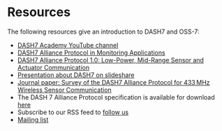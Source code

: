 # Resources

The following resources give an introduction to DASH7 and OSS-7:

+ [DASH7 Academy YouTube channel](https://www.youtube.com/channel/UCPUBPUQ-RPhY_FcYJRaCkig)
+ [DASH7 Alliance Protocol in Monitoring Applications](https://www.researchgate.net/publication/283500518_DASH7_Alliance_Protocol_in_Monitoring_Applications)
+ [DASH7 Alliance Protocol 1.0: Low-Power, Mid-Range Sensor and Actuator Communication](https://www.researchgate.net/publication/283278341_DASH7_Alliance_Protocol_10_Low-Power_Mid-Range_Sensor_and_Actuator_Communication)
+ [Presentation about DASH7 on slideshare](http://www.slideshare.net/MaartenWeyn1/dash7-alliance-protocol-technical-presentation)
+ [Journal paper: Survey of the DASH7 Alliance Protocol for 433 MHz Wireless Sensor Communication](http://www.hindawi.com/journals/ijdsn/2013/870430/)
+ The DASH 7 Alliance Protocol specification is available for download [here](http://www.dash7-alliance.org/specification/)
+ Subscribe to our RSS feed to [follow us](./feeds/all.atom.xml)
+ [Mailing list](http://groups.google.com/group/dash7-ap-oss)